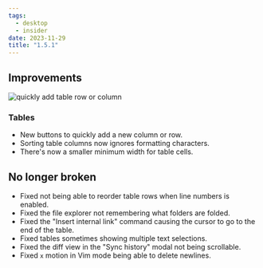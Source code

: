 ```yaml
---
tags:
  - desktop
  - insider
date: 2023-11-29
title: "1.5.1"
---
```


## Improvements

![quickly add table row or column](https://github.com/obsidianmd/obsidian-api/assets/693981/b7b31291-7f0f-4fff-83d7-03e7a2ab016a)

### Tables

- New buttons to quickly add a new column or row.
- Sorting table columns now ignores formatting characters. 
- There's now a smaller minimum width for table cells.

## No longer broken

- Fixed not being able to reorder table rows when line numbers is enabled.
- Fixed the file explorer not remembering what folders are folded.
- Fixed the "Insert internal link" command causing the cursor to go to the end of the table.
- Fixed tables sometimes showing multiple text selections.
- Fixed the diff view in the "Sync history" modal not being scrollable.
- Fixed `x` motion in Vim mode being able to delete newlines.
